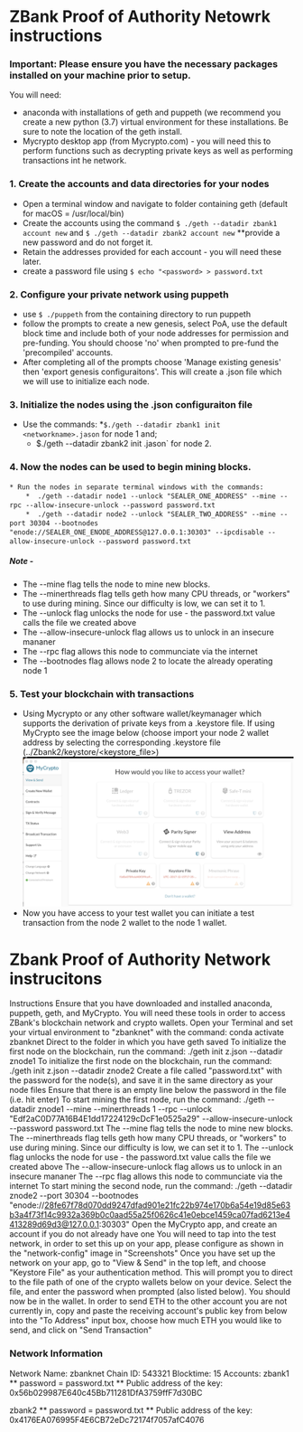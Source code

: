# ZBank Proof of Authority Netowrk instructions

### Important: Please ensure you have the necessary packages installed on your machine prior to setup.
You will need:
  * anaconda with installations of geth and puppeth (we recommend you create a new python (3.7) virtual environment for these installations. Be sure to note the location of the geth install.
  * Mycrypto desktop app (from Mycrypto.com)  - you will need this to perform functions such as decrypting private keys as well as performing transactions int he network.

### 1. Create the accounts and data directories for your nodes
  * Open a terminal window and navigate to folder containing geth (default for macOS = /usr/local/bin)
  * Create the accounts using the command `$ ./geth --datadir zbank1 account new` and `$ ./geth --datadir zbank2 account new` **provide a new password and do not forget it.
  * Retain the addresses provided for each account - you will need these later.
  * create a password file using `$ echo "<password> > password.txt`

### 2. Configure your private network using puppeth
  * use `$ ./puppeth` from the containing directory to run puppeth
  * follow the prompts to create a new genesis, select PoA, use the default block time and include both of your node addresses for permission and pre-funding. You should choose 'no' when prompted to pre-fund the 'precompiled' accounts.
  * After completing all of the prompts choose 'Manage existing genesis' then 'export genesis configuraitons'. This will create a <networkname>.json file which we will use to initialize each node.

### 3. Initialize the nodes using the .json configuraiton file
  * Use the commands: 
      *`$./geth --datadir zbank1 init <networkname>.jason` for node 1 and;
      * $./geth --datadir zbank2 init <networkname>.jason` for node 2.

### 4. Now the nodes can be used to begin mining blocks.
    * Run the nodes in separate terminal windows with the commands:
        *  ./geth --datadir node1 --unlock "SEALER_ONE_ADDRESS" --mine --rpc --allow-insecure-unlock --password password.txt
        *  ./geth --datadir node2 --unlock "SEALER_TWO_ADDRESS" --mine --port 30304 --bootnodes "enode://SEALER_ONE_ENODE_ADDRESS@127.0.0.1:30303" --ipcdisable --allow-insecure-unlock --password password.txt

##### Note - 
 * The --mine flag tells the node to mine new blocks.
 * The --minerthreads flag tells geth how many CPU threads, or "workers" to use during mining. Since our difficulty is low, we can set it to 1.
 * The --unlock flag unlocks the node for use - the password.txt value calls the file we created above
 * The --allow-insecure-unlock flag allows us to unlock in an insecure mananer
 * The --rpc flag allows this node to communciate via the internet
 * The --bootnodes flag allows node 2 to locate the already operating node 1
  
### 5. Test your blockchain with transactions
 * Using Mycrypto or any other software wallet/keymanager which supports the derivation of private keys from a .keystore file. If using MyCrypto see the image below (choose import your node 2 wallet address by selecting the corresponding .keystore file (../Zbank2/keystore/<keystore_file>)
 ![screenshot_mycrypto](/Screenshots/mycryptmain.png)
 * Now you have access to your test wallet you can initiate a test transaction from the node 2 wallet to the node 1 wallet.
 
 
 
 
# Zbank Proof of Authority Network instrucitons

Instructions
Ensure that you have downloaded and installed anaconda, puppeth, geth, and MyCrypto. You will need these tools in order to access ZBank's blockchain network and crypto wallets.
Open your Terminal and set your virtual environment to "zbanknet" with the command: conda activate zbanknet
Direct to the folder in which you have geth saved
To initialize the first node on the blockchain, run the command: ./geth init z.json --datadir znode1
To initialize the first node on the blockchain, run the command: ./geth init z.json --datadir znode2
Create a file called "password.txt" with the password for the node(s), and save it in the same directory as your node files
Ensure that there is an empty line below the password in the file (i.e. hit enter)
To start mining the first node, run the command: ./geth --datadir znode1 --mine --minerthreads 1 --rpc --unlock "Edf2aC0D77A16B4E1dd17224129cDcF1e0525a29" --allow-insecure-unlock --password password.txt
The --mine flag tells the node to mine new blocks.
The --minerthreads flag tells geth how many CPU threads, or "workers" to use during mining. Since our difficulty is low, we can set it to 1.
The --unlock flag unlocks the node for use - the password.txt value calls the file we created above
The --allow-insecure-unlock flag allows us to unlock in an insecure mananer
The --rpc flag allows this node to communciate via the internet
To start mining the second node, run the command: ./geth --datadir znode2 --port 30304 --bootnodes "enode://28fe67f78d070dd9247dfad901e21fc22b974e170b6a54e19d85e63b3a4f73f14c9932a369b0c0aad55a25f0626c41e0ebce1459ca07fad6213e4413289d69d3@127.0.0.1:30303"
Open the MyCrypto app, and create an account if you do not already have one
You will need to tap into the test network, in order to set this up on your app, please configure as shown in the "network-config" image in "Screenshots"
Once you have set up the network on your app, go to "View & Send" in the top left, and choose "Keystore File" as your authentication method. This will prompt you to direct to the file path of one of the crypto wallets below on your device. Select the file, and enter the password when prompted (also listed below).
You should now be in the wallet. In order to send ETH to the other account you are not currently in, copy and paste the receiving account's public key from below into the "To Address" input box, choose how much ETH you would like to send, and click on "Send Transaction"
 
 
### Network Information
Network Name: zbanknet
Chain ID: 543321
Blocktime: 15
Accounts:
zbank1 ** password = password.txt ** Public address of the key: 0x56b029987E640c45Bb711281DfA3759ffF7d30BC

zbank2 ** password = password.txt ** Public address of the key: 0x4176EA076995F4E6CB72eDc72174f7057afC4076
